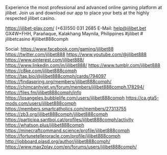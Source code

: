 Experience the most professional and advanced online gaming platform at jilibet. Join us and download our app to place your bets at the highly respected jilibet casino.

https://jilibet-play.com/
(+63)550 031 2685
E-Mail: help@jilibet.bet
GX4W+FHH, Parañaque, Kalakhang Maynila, Philippines
#jilibet # jilibetcasino #jilibet888comph

Social:
https://www.facebook.com/gaming/jilibet88
https://twitter.com/jilibet888
https://www.youtube.com/@jilibet888
https://www.pinterest.com/jilibet888/
https://www.linkedin.com/in/jilibet888/
https://www.tumblr.com/jilibet888
https://c8ke.com/jilibet888comph
https://tap.bio/@jilibet888comph/cards/794097
https://findaspring.org/members/jilibet888comph/
https://chimcanhviet.vn/forum/members/jilibet888comph.178294/
https://files.fm/jilibet888comph/info
https://losangeles.bubblelife.com/users/jilibet888comph
https://ca.gta5-mods.com/users/jilibet888comph
https://members.smartcatholics.com/members/27313755
https://zb3.org/jilibet888comph/jilibet888comph
https://participa.santboi.cat/profiles/jilibet888comph/activity
https://whatson.plus/jilibet888comph
https://minecraftcommand.science/profile/jilibet888comph
https://fortunetelleroracle.com/profile/jilibet888comph
http://jobboard.piasd.org/author/jilibet888comph/
https://www.max2play.com/en/forums/users/jilibet888comph/
